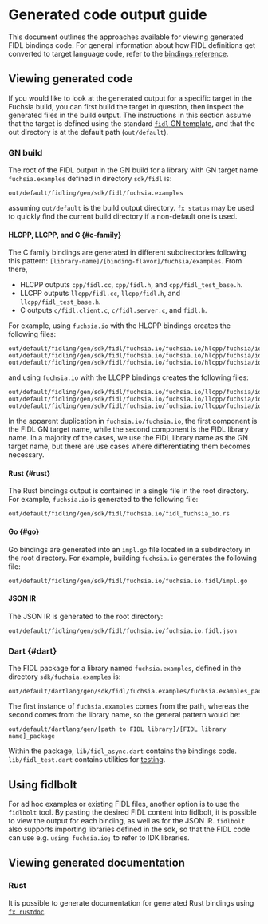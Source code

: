 # Generated code output guide

This document outlines the approaches available for viewing generated FIDL
bindings code. For general information about how FIDL definitions get converted
to target language code, refer to the [bindings reference][bindings-ref].

## Viewing generated code

If you would like to look at the generated output for a specific target in the
Fuchsia build, you can first build the target in question, then inspect the
generated files in the build output. The instructions in this section assume
that the target is defined using the standard [`fidl` GN template][fidl-gn],
and that the out directory is at the default path (`out/default`).

### GN build

The root of the FIDL output in the GN build for a library with GN target name
`fuchsia.examples` defined in directory `sdk/fidl` is:

    out/default/fidling/gen/sdk/fidl/fuchsia.examples

assuming `out/default` is the build output directory. `fx status` may be used to
quickly find the current build directory if a non-default one is used.

#### HLCPP, LLCPP, and C {#c-family}

The C family bindings are generated in different subdirectories following this
pattern: `[library-name]/[binding-flavor]/fuchsia/examples`. From there,

- HLCPP outputs `cpp/fidl.cc`, `cpp/fidl.h`, and `cpp/fidl_test_base.h`.
- LLCPP outputs `llcpp/fidl.cc`, `llcpp/fidl.h`, and `llcpp/fidl_test_base.h`.
- C outputs `c/fidl.client.c`, `c/fidl.server.c`, and `fidl.h`.

For example, using `fuchsia.io` with the HLCPP bindings creates the
following files:

    out/default/fidling/gen/sdk/fidl/fuchsia.io/fuchsia.io/hlcpp/fuchsia/io/cpp/fidl.cc
    out/default/fidling/gen/sdk/fidl/fuchsia.io/fuchsia.io/hlcpp/fuchsia/io/cpp/fidl.h
    out/default/fidling/gen/sdk/fidl/fuchsia.io/fuchsia.io/hlcpp/fuchsia/io/cpp/fidl_test_base.h

and using `fuchsia.io` with the LLCPP bindings creates the following files:

    out/default/fidling/gen/sdk/fidl/fuchsia.io/fuchsia.io/llcpp/fuchsia/io/llcpp/fidl.cc
    out/default/fidling/gen/sdk/fidl/fuchsia.io/fuchsia.io/llcpp/fuchsia/io/llcpp/fidl.h
    out/default/fidling/gen/sdk/fidl/fuchsia.io/fuchsia.io/llcpp/fuchsia/io/llcpp/fidl_test_base.h

In the apparent duplication in `fuchsia.io/fuchsia.io`, the first component is
the FIDL GN target name, while the second component is the FIDL library name.
In a majority of the cases, we use the FIDL library name as the GN target name,
but there are use cases where differentiating them becomes necessary.

#### Rust {#rust}

The Rust bindings output is contained in a single file in the root directory.
For example, `fuchsia.io` is generated to the following file:

    out/default/fidling/gen/sdk/fidl/fuchsia.io/fidl_fuchsia_io.rs

#### Go {#go}

Go bindings are generated into an `impl.go` file located in a subdirectory in
the root directory. For example, building `fuchsia.io` generates the following file:

    out/default/fidling/gen/sdk/fidl/fuchsia.io/fuchsia.io.fidl/impl.go

#### JSON IR

The JSON IR is generated to the root directory:

    out/default/fidling/gen/sdk/fidl/fuchsia.io/fuchsia.io.fidl.json

### Dart {#dart}

The FIDL package for a library named `fuchsia.examples`, defined in the directory
`sdk/fuchsia.examples` is:

    out/default/dartlang/gen/sdk/fidl/fuchsia.examples/fuchsia.examples_package

The first instance of `fuchsia.examples` comes from the path, whereas the second
comes from the library name, so the general pattern would be:

    out/default/dartlang/gen/[path to FIDL library]/[FIDL library name]_package

Within the package, `lib/fidl_async.dart` contains the bindings code.
`lib/fidl_test.dart` contains utilities for [testing][dart-testing].

## Using fidlbolt

For ad hoc examples or existing FIDL files, another option is to use the
`fidlbolt` tool. By pasting the desired FIDL content into fidlbolt, it is
possible to view the output for each binding, as well as for the JSON IR.
`fidlbolt` also supports importing libraries defined in the sdk, so that
the FIDL code can use e.g. `using fuchsia.io;` to refer to IDK libraries.

## Viewing generated documentation

### Rust

It is possible to generate documentation for generated Rust bindings using
[`fx rustdoc`][rustdoc].

<!-- xrefs -->
[bindings-ref]: /docs/reference/fidl/bindings/overview.md
[fidl-gn]: /build/fidl/fidl.gni
[rustdoc]: /docs/development/languages/rust/fidl_crates.md#documentation
[dart-testing]: /docs/reference/fidl/bindings/dart-bindings.md#test-scaffolding
